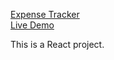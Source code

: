 [Expense Tracker](https://github.com/MinaKamaliD/Expense-Tracker-React)                                  
[Live Demo](https://minakamalid.github.io/Expense-Tracker-React/)

This is a React project.

